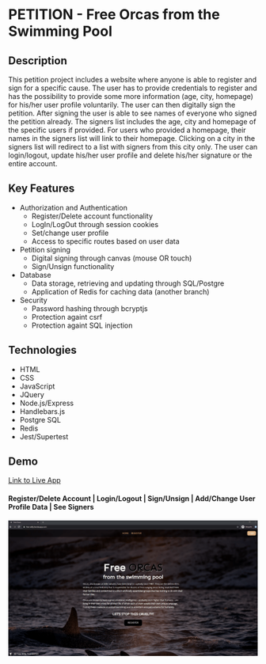 # PETITION - Free Orcas from the Swimming Pool

## Description

This petition project includes a website where anyone is able to register and sign for a specific cause. The user has to provide credentials to register and has the possibility to provide some more information (age, city, homepage) for his/her user profile voluntarily. The user can then digitally sign the petition. After signing the user is able to see names of everyone who signed the petition already. The signers list includes the age, city and homepage of the specific users if provided. For users who provided a homepage, their names in the signers list will link to their homepage. Clicking on a city in the signers list will redirect to a list with signers from this city only. The user can login/logout, update his/her user profile and delete his/her signature or the entire account.

## Key Features

-   Authorization and Authentication
    -   Register/Delete account functionality
    -   LogIn/LogOut through session cookies
    -   Set/change user profile
    -   Access to specific routes based on user data
-   Petition signing
    -   Digital signing through canvas (mouse OR touch)
    -   Sign/Unsign functionality
-   Database
    -   Data storage, retrieving and updating through SQL/Postgre
    -   Application of Redis for caching data (another branch)
-   Security
    -   Password hashing through bcryptjs
    -   Protection againt csrf
    -   Protection againt SQL injection

## Technologies

-   HTML
-   CSS
-   JavaScript
-   JQuery
-   Node.js/Express
-   Handlebars.js
-   Postgre SQL
-   Redis
-   Jest/Supertest

## Demo

[Link to Live App](https://free-willy.herokuapp.com/)

#### Register/Delete Account | Login/Logout | Sign/Unsign | Add/Change User Profile Data | See Signers

![alt text](public/freeOrcasPetition.gif 'Petition - Free ORCAS')
